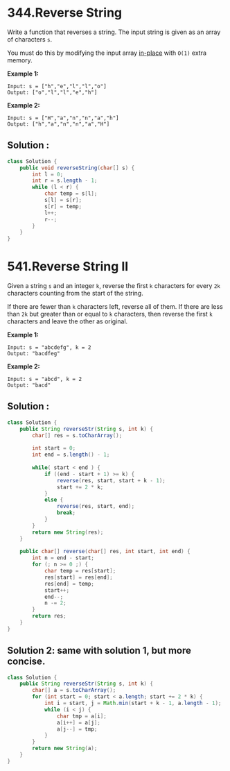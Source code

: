 # 344.Reverse String

Write a function that reverses a string. The input string is given as an array of characters `s`.

You must do this by modifying the input array [in-place](https://en.wikipedia.org/wiki/In-place_algorithm) with `O(1)` extra memory.

 

**Example 1:**

```
Input: s = ["h","e","l","l","o"]
Output: ["o","l","l","e","h"]
```

**Example 2:**

```
Input: s = ["H","a","n","n","a","h"]
Output: ["h","a","n","n","a","H"]
```





## Solution :

```java
class Solution {
    public void reverseString(char[] s) {
        int l = 0;
        int r = s.length - 1;
        while (l < r) {
            char temp = s[l];
            s[l] = s[r];
            s[r] = temp;
            l++;
            r--;
        }
    }
}
```





# 541.Reverse String II

Given a string `s` and an integer `k`, reverse the first `k` characters for every `2k` characters counting from the start of the string.

If there are fewer than `k` characters left, reverse all of them. If there are less than `2k` but greater than or equal to `k` characters, then reverse the first `k` characters and leave the other as original.

 

**Example 1:**

```
Input: s = "abcdefg", k = 2
Output: "bacdfeg"
```

**Example 2:**

```
Input: s = "abcd", k = 2
Output: "bacd"
```





## Solution :

```java
class Solution {
    public String reverseStr(String s, int k) {
        char[] res = s.toCharArray();
        
        int start = 0;
        int end = s.length() - 1;
        
        while( start < end ) {
            if ((end - start + 1) >= k) {
                reverse(res, start, start + k - 1);
                start += 2 * k;
            }
            else {
                reverse(res, start, end);
                break;
            }
        }
        return new String(res);
    }
    
    public char[] reverse(char[] res, int start, int end) {
        int n = end - start;
        for (; n >= 0 ;) {
            char temp = res[start];
            res[start] = res[end];
            res[end] = temp;
            start++;
            end--;
            n -= 2;
        }
        return res;
    }
}
```



## Solution 2: same with solution 1, but more concise.

```java
class Solution {
    public String reverseStr(String s, int k) {
        char[] a = s.toCharArray();
        for (int start = 0; start < a.length; start += 2 * k) {
            int i = start, j = Math.min(start + k - 1, a.length - 1);
            while (i < j) {
                char tmp = a[i];
                a[i++] = a[j];
                a[j--] = tmp;
            }
        }
        return new String(a);
    }
}
```

